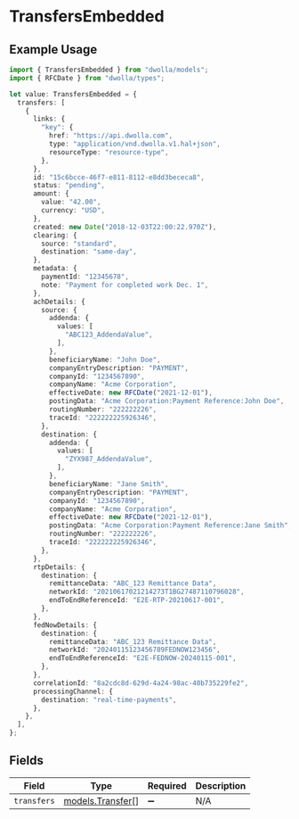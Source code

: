 # TransfersEmbedded

## Example Usage

```typescript
import { TransfersEmbedded } from "dwolla/models";
import { RFCDate } from "dwolla/types";

let value: TransfersEmbedded = {
  transfers: [
    {
      links: {
        "key": {
          href: "https://api.dwolla.com",
          type: "application/vnd.dwolla.v1.hal+json",
          resourceType: "resource-type",
        },
      },
      id: "15c6bcce-46f7-e811-8112-e8dd3bececa8",
      status: "pending",
      amount: {
        value: "42.00",
        currency: "USD",
      },
      created: new Date("2018-12-03T22:00:22.970Z"),
      clearing: {
        source: "standard",
        destination: "same-day",
      },
      metadata: {
        paymentId: "12345678",
        note: "Payment for completed work Dec. 1",
      },
      achDetails: {
        source: {
          addenda: {
            values: [
              "ABC123_AddendaValue",
            ],
          },
          beneficiaryName: "John Doe",
          companyEntryDescription: "PAYMENT",
          companyId: "1234567890",
          companyName: "Acme Corporation",
          effectiveDate: new RFCDate("2021-12-01"),
          postingData: "Acme Corporation:Payment Reference:John Doe",
          routingNumber: "222222226",
          traceId: "222222225926346",
        },
        destination: {
          addenda: {
            values: [
              "ZYX987_AddendaValue",
            ],
          },
          beneficiaryName: "Jane Smith",
          companyEntryDescription: "PAYMENT",
          companyId: "1234567890",
          companyName: "Acme Corporation",
          effectiveDate: new RFCDate("2021-12-01"),
          postingData: "Acme Corporation:Payment Reference:Jane Smith",
          routingNumber: "222222226",
          traceId: "222222225926346",
        },
      },
      rtpDetails: {
        destination: {
          remittanceData: "ABC_123 Remittance Data",
          networkId: "20210617021214273T1BG27487110796028",
          endToEndReferenceId: "E2E-RTP-20210617-001",
        },
      },
      fedNowDetails: {
        destination: {
          remittanceData: "ABC_123 Remittance Data",
          networkId: "20240115123456789FEDNOW123456",
          endToEndReferenceId: "E2E-FEDNOW-20240115-001",
        },
      },
      correlationId: "8a2cdc8d-629d-4a24-98ac-40b735229fe2",
      processingChannel: {
        destination: "real-time-payments",
      },
    },
  ],
};
```

## Fields

| Field                                      | Type                                       | Required                                   | Description                                |
| ------------------------------------------ | ------------------------------------------ | ------------------------------------------ | ------------------------------------------ |
| `transfers`                                | [models.Transfer](../models/transfer.md)[] | :heavy_minus_sign:                         | N/A                                        |